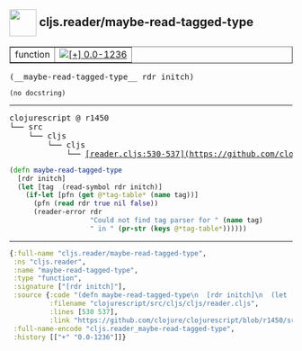 ## <img width="48px" valign="middle" src="http://i.imgur.com/Hi20huC.png"> cljs.reader/maybe-read-tagged-type

 <table border="1">
<tr>
<td>function</td>
<td><a href="https://github.com/cljsinfo/api-refs/tree/0.0-1236"><img valign="middle" alt="[+] 0.0-1236" src="https://img.shields.io/badge/+-0.0--1236-lightgrey.svg"></a> </td>
</tr>
</table>

 <samp>
(__maybe-read-tagged-type__ rdr initch)<br>
</samp>

```
(no docstring)
```

---

 <pre>
clojurescript @ r1450
└── src
    └── cljs
        └── cljs
            └── <ins>[reader.cljs:530-537](https://github.com/clojure/clojurescript/blob/r1450/src/cljs/cljs/reader.cljs#L530-L537)</ins>
</pre>

```clj
(defn maybe-read-tagged-type
  [rdr initch]
  (let [tag  (read-symbol rdr initch)]
    (if-let [pfn (get @*tag-table* (name tag))]
      (pfn (read rdr true nil false))
      (reader-error rdr
                    "Could not find tag parser for " (name tag)
                    " in " (pr-str (keys @*tag-table*))))))
```


---

```clj
{:full-name "cljs.reader/maybe-read-tagged-type",
 :ns "cljs.reader",
 :name "maybe-read-tagged-type",
 :type "function",
 :signature ["[rdr initch]"],
 :source {:code "(defn maybe-read-tagged-type\n  [rdr initch]\n  (let [tag  (read-symbol rdr initch)]\n    (if-let [pfn (get @*tag-table* (name tag))]\n      (pfn (read rdr true nil false))\n      (reader-error rdr\n                    \"Could not find tag parser for \" (name tag)\n                    \" in \" (pr-str (keys @*tag-table*))))))",
          :filename "clojurescript/src/cljs/cljs/reader.cljs",
          :lines [530 537],
          :link "https://github.com/clojure/clojurescript/blob/r1450/src/cljs/cljs/reader.cljs#L530-L537"},
 :full-name-encode "cljs.reader_maybe-read-tagged-type",
 :history [["+" "0.0-1236"]]}

```
